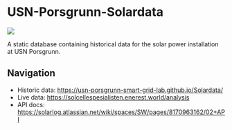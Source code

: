 # USN-Porsgrunn-Solardata

![](images/research_activities.png)

A static database containing historical data for the solar power installation at USN Porsgrunn.

## Navigation

- Historic data: https://usn-porsgrunn-smart-grid-lab.github.io/Solardata/
- Live data: https://solcellespesialisten.enerest.world/analysis
- API docs: https://solarlog.atlassian.net/wiki/spaces/SW/pages/8170963162/02+API
